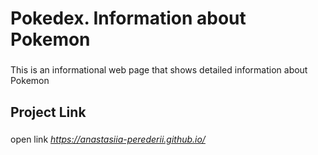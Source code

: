 # Pokedex. Information about Pokemon
###
This is an informational web page that shows detailed information about Pokemon
## Project Link
### 
open link *https://anastasiia-perederii.github.io/*
